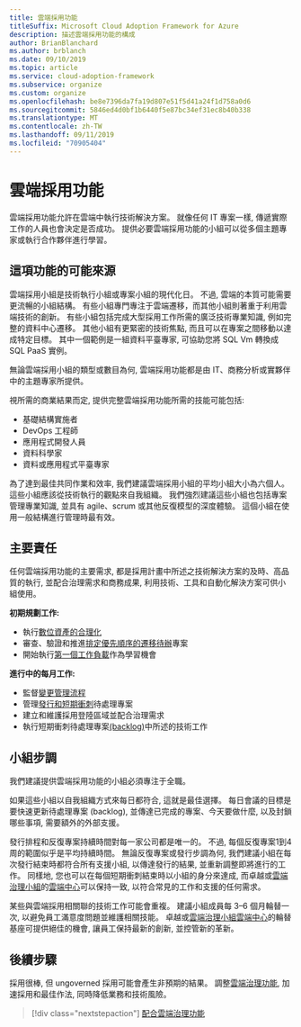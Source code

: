 ```yaml
---
title: 雲端採用功能
titleSuffix: Microsoft Cloud Adoption Framework for Azure
description: 描述雲端採用功能的構成
author: BrianBlanchard
ms.author: brblanch
ms.date: 09/10/2019
ms.topic: article
ms.service: cloud-adoption-framework
ms.subservice: organize
ms.custom: organize
ms.openlocfilehash: be8e7396da7fa19d807e51f5d41a24f1d758a0d6
ms.sourcegitcommit: 5846ed4d0bf1b6440f5e87bc34ef31ec8b40b338
ms.translationtype: MT
ms.contentlocale: zh-TW
ms.lasthandoff: 09/11/2019
ms.locfileid: "70905404"
---
```

# <a name="cloud-adoption-capabilities"></a>雲端採用功能

雲端採用功能允許在雲端中執行技術解決方案。 就像任何 IT 專案一樣, 傳遞實際工作的人員也會決定是否成功。 提供必要雲端採用功能的小組可以從多個主題專家或執行合作夥伴進行學習。

## <a name="possible-sources-for-this-capability"></a>這項功能的可能來源

雲端採用小組是技術執行小組或專案小組的現代化日。 不過, 雲端的本質可能需要更流暢的小組結構。 有些小組專門專注于雲端遷移，而其他小組則著重于利用雲端技術的創新。 有些小組包括完成大型採用工作所需的廣泛技術專業知識, 例如完整的資料中心遷移。 其他小組有更緊密的技術焦點, 而且可以在專案之間移動以達成特定目標。 其中一個範例是一組資料平臺專家, 可協助您將 SQL Vm 轉換成 SQL PaaS 實例。

無論雲端採用小組的類型或數目為何, 雲端採用功能都是由 IT、商務分析或實夥伴中的主題專家所提供。

視所需的商業結果而定, 提供完整雲端採用功能所需的技能可能包括:

- 基礎結構實施者
- DevOps 工程師
- 應用程式開發人員
- 資料科學家
- 資料或應用程式平臺專家

為了達到最佳共同作業和效率, 我們建議雲端採用小組的平均小組大小為六個人。 這些小組應該從技術執行的觀點來自我組織。 我們強烈建議這些小組也包括專案管理專業知識, 並具有 agile、scrum 或其他反復模型的深度體驗。 這個小組在使用一般結構進行管理時最有效。

## <a name="key-responsibilities"></a>主要責任

任何雲端採用功能的主要需求, 都是採用計畫中所述之技術解決方案的及時、高品質的執行, 並配合治理需求和商務成果, 利用技術、工具和自動化解決方案可供小組使用。

**初期規劃工作:**

- 執行[數位資產的合理化](../digital-estate/overview.md)
- 審查、驗證和推進[排定優先順序的遷移待辦](../migrate/migration-considerations/assess/release-iteration-backlog.md)專案
- 開始執行[第一個工作負載](../digital-estate/rationalize.md#select-the-first-workload)作為學習機會

**進行中的每月工作:**

- 監督[變更管理流程](../migrate/migration-considerations/prerequisites/technical-complexity.md)
- 管理[發行和短期衝刺](../migrate/migration-considerations/assess/release-iteration-backlog.md)待處理專案
- 建立和維護採用登陸區域並配合治理需求
- 執行短期衝刺待處理專案[(backlog)](../migrate/migration-considerations/assess/release-iteration-backlog.md)中所述的技術工作

## <a name="team-cadence"></a>小組步調

我們建議提供雲端採用功能的小組必須專注于全職。

如果這些小組以自我組織方式來每日都符合, 這就是最佳選擇。 每日會議的目標是要快速更新待處理專案 (backlog), 並傳達已完成的專案、今天要做什麼, 以及封鎖哪些事項, 需要額外的外部支援。

發行排程和反復專案持續時間對每一家公司都是唯一的。 不過, 每個反復專案1到4周的範圍似乎是平均持續時間。 無論反復專案或發行步調為何, 我們建議小組在每次發行結束時都符合所有支援小組, 以傳達發行的結果, 並重新調整即將進行的工作。 同樣地, 您也可以在每個短期衝刺結束時以小組的身分來達成, 而卓越或[雲端治理小組](./cloud-governance.md)的[雲端中心](./cloud-center-excellence.md)可以保持一致, 以符合常見的工作和支援的任何需求。

某些與雲端採用相關聯的技術工作可能會重複。 建議小組成員每 3&ndash;6 個月輪替一次, 以避免員工滿意度問題並維護相關技能。 卓越或[雲端治理小組](./cloud-governance.md)[雲端中心](./cloud-center-excellence.md)的輪替基座可提供絕佳的機會, 讓員工保持最新的創新, 並控管新的革新。

## <a name="next-steps"></a>後續步驟

採用很棒, 但 ungoverned 採用可能會產生非預期的結果。 調整[雲端治理功能](./cloud-governance.md), 加速採用和最佳作法, 同時降低業務和技術風險。

> [!div class="nextstepaction"]
> [配合雲端治理功能](./cloud-governance.md)
